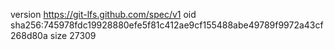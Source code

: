 version https://git-lfs.github.com/spec/v1
oid sha256:745978fdc19928880efe5f81c412ae9cf155488abe49789f9972a43cf268d80a
size 27309
